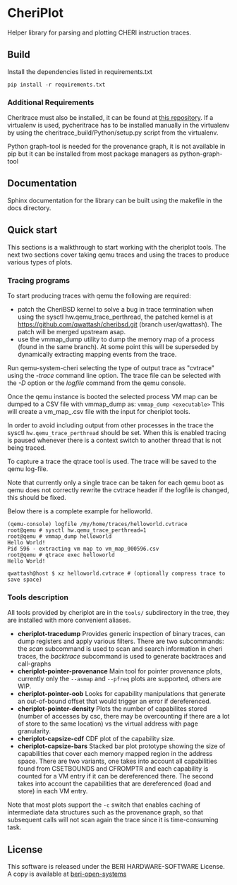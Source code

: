 
# CheriPlot


Helper library for parsing and plotting CHERI instruction traces.

## Build


Install the dependencies listed in requirements.txt
```
pip install -r requirements.txt
```

### Additional Requirements

Cheritrace must also be installed, it can be found at [this repository](https://github.com/CTSRD-CHERI/cheritrace.git). If a virtualenv is used, pycheritrace has to be installed manually in the virtualenv by using the cheritrace_build/Python/setup.py script from the virtualenv.

Python graph-tool is needed for the provenance graph, it is not available in pip but it can be installed from most package managers as python-graph-tool

## Documentation

Sphinx documentation for the library can be built using the makefile in the docs directory.

## Quick start

This sections is a walkthrough to start working with the cheriplot tools. The next two sections cover taking qemu traces and using the traces to produce various types of plots.

### Tracing programs

To start producing traces with qemu the following are required:

- patch the CheriBSD kernel to solve a bug in trace termination when using the sysctl hw.qemu_trace_perthread, the patched kernel is at https://github.com/qwattash/cheribsd.git (branch user/qwattash).
  The patch will be merged upstream asap.
- use the vmmap_dump utility to dump the memory map of a process (found in the same branch). At some point this will be superseded by dynamically extracting mapping events from the trace.

Run qemu-system-cheri selecting the type of output trace as "cvtrace" using the _-trace_ command line option. The trace file can be selected with the _-D_ option or the
_logfile_ command from the qemu console.

Once the qemu instance is booted the selected process VM map can be dumped to a CSV file with vmmap_dump as:
`vmmap_dump <executable>`
This will create a vm_map_<pid>.csv file with the input for cheriplot tools.

In order to avoid including output from other processes in the trace the sysctl `hw.qemu_trace_perthread` should be set. When this is enabled tracing is paused whenever there is a context switch
to another thread that is not being traced.

To capture a trace the qtrace tool is used. The trace will be saved to the qemu log-file.

Note that currently only a single trace can be taken for each qemu boot as qemu does not correctly rewrite the cvtrace header if the logfile is changed, this should be fixed.

Below there is a complete example for helloworld.

```
(qemu-console) logfile /my/home/traces/helloworld.cvtrace
root@qemu # sysctl hw.qemu_trace_perthread=1
root@qemu # vmmap_dump helloworld
Hello World!
Pid 596 - extracting vm map to vm_map_000596.csv
root@qemu # qtrace exec helloworld
Hello World!

qwattash@host $ xz helloworld.cvtrace # (optionally compress trace to save space)
```

### Tools description

All tools provided by cheriplot are in the `tools/` subdirectory in the tree, they are installed with more convenient
aliases.

- **cheriplot-tracedump**
  Provides generic inspection of binary traces, can dump registers and apply various filters. There are two subcommands: the *scan* subcommand is used
  to scan and search information in cheri traces, the *backtrace* subcommand is used to generate backtraces and call-graphs
- **cheriplot-pointer-provenance**
  Main tool for pointer provenance plots, currently only the `--asmap` and `--pfreq` plots are supported, others are WIP.
- **cheriplot-pointer-oob**
  Looks for capability manipulations that generate an out-of-bound offset that would trigger an error if dereferenced.
- **cheriplot-pointer-density**
  Plots the number of capabilites stored (number of accesses by csc, there may be overcounting if there are a lot of store to the same location) vs the virtual address with page granularity.
- **cheriplot-capsize-cdf**
  CDF plot of the capability size.
- **cheriplot-capsize-bars**
  Stacked bar plot prototype showing the size of capabilities that cover each memory mapped region in the address space. There are two variants, one takes into account all capabilities found from CSETBOUNDS and CFROMPTR and each capability is counted for a VM entry if it can be dereferenced there. The second takes into account the capabilities that are dereferenced (load and store) in each VM entry.

Note that most plots support the `-c` switch that enables caching of intermediate data structures such as the provenance graph, so that subsequent calls will not scan again the trace since it is time-consuming task.

## License

This software is released under the BERI HARDWARE-SOFTWARE License. A copy is available at [beri-open-systems]( http://www.beri-open-systems.org/legal/license-1-0.txt)